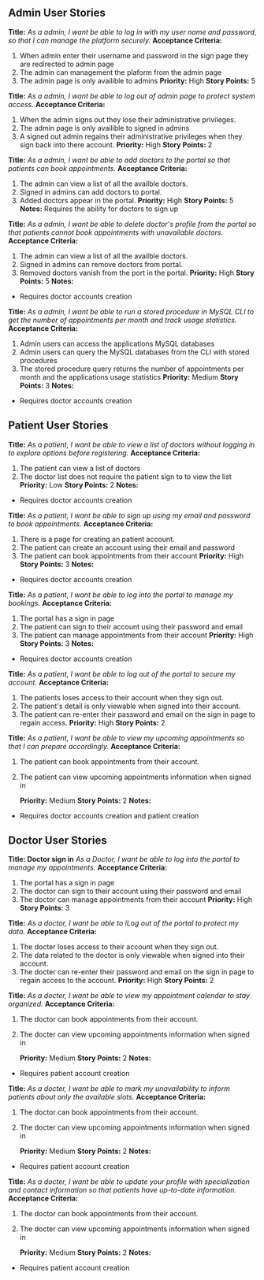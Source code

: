 ## Admin User Stories

**Title:**
_As a admin, I want be able to log in with my user name and password, so that I can manage the platform securely._
**Acceptance Criteria:**

1. When admin enter their username and password in the sign page they are
   redirected to admin page
2. The admin can management the plaform from the admin page
3. The admin page is only availible to admins
   **Priority:** High
   **Story Points:** 5

**Title:**
_As a admin, I want be able to log out of admin page to protect system access._
**Acceptance Criteria:**

1. When the admin signs out they lose their administrative privileges.
2. The admin page is only availible to signed in admins
3. A signed out admin regains their administrative privileges when they sign back into there account.
   **Priority:** High
   **Story Points:** 2

**Title:**
_As a admin, I want be able to add doctors to the portal so that patients can book appointments._
**Acceptance Criteria:**

1. The admin can view a list of all the availble doctors.
2. Signed in admins can add doctors to portal.
3. Added doctors appear in the portal.
   **Priority:** High
   **Story Points:** 5
   **Notes:**
   Requires the ability for doctors to sign up

**Title:**
_As a admin, I want be able to delete doctor's profile from the portal so that patients cannot book appointments with unavailable doctors._
**Acceptance Criteria:**

1. The admin can view a list of all the availble doctors.
2. Signed in admins can remove doctors from portal.
3. Removed doctors vanish from the port in the portal.
   **Priority:** High
   **Story Points:** 5
   **Notes:**

- Requires doctor accounts creation

**Title:**
_As a admin, I want be able to run a stored procedure in MySQL CLI to get the number of appointments per month and track usage statistics._
**Acceptance Criteria:**

1. Admin users can access the applications MySQL databases
2. Admin users can query the MySQL databases from the CLI with stored procedures
3. The stored procedure query returns the number of appointments per month and the applications usage statistics
   **Priority:** Medium
   **Story Points:** 3
   **Notes:**

- Requires doctor accounts creation

## Patient User Stories

**Title:**
_As a patient, I want be able to view a list of doctors without logging in to explore options before registering._
**Acceptance Criteria:**

1. The patient can view a list of doctors
2. The doctor list does not require the patient sign to to view the list
   **Priority:** Low
   **Story Points:** 2
   **Notes:**

- Requires doctor accounts creation

**Title:**
_As a patient, I want be able to sign up using my email and password to book appointments._
**Acceptance Criteria:**

1. There is a page for creating an patient account.
2. The patient can create an account using their email and password
3. The patient can book appointments from their account
   **Priority:** High
   **Story Points:** 3
   **Notes:**

- Requires doctor accounts creation

**Title:**
_As a patient, I want be able to log into the portal to manage my bookings._
**Acceptance Criteria:**

1. The portal has a sign in page
2. The patient can sign to their account using their password and email
3. The patient can manage appointments from their account
   **Priority:** High
   **Story Points:** 3
   **Notes:**

- Requires doctor accounts creation

**Title:**
_As a patient, I want be able to log out of the portal to secure my account._
**Acceptance Criteria:**

1. The patients loses access to their account when they sign out.
2. The patient's detail is only viewable when signed into their account.
3. The patient can re-enter their password and email on the sign in page to regain access.
   **Priority:** High
   **Story Points:** 2

**Title:**
_As a patient, I want be able to view my upcoming appointments so that I can prepare accordingly._
**Acceptance Criteria:**

1. The patient can book appointments from their account.
2. The patient can view upcoming appointments information when signed in

   **Priority:** Medium
   **Story Points:** 2
   **Notes:**

- Requires doctor accounts creation and patient creation

## Doctor User Stories

**Title: Doctor sign in**
_As a Doctor, I want be able to log into the portal to manage my appointments._
**Acceptance Criteria:**

1. The portal has a sign in page
2. The doctor can sign to their account using their password and email
3. The doctor can manage appointments from their account
   **Priority:** High
   **Story Points:** 3

**Title:**
_As a doctor, I want be able to lLog out of the portal to protect my data._
**Acceptance Criteria:**

1. The docter loses access to their account when they sign out.
2. The data related to the doctor is only viewable when signed into their account.
3. The docter can re-enter their password and email on the sign in page to regain access to the account.
   **Priority:** High
   **Story Points:** 2

**Title:**
_As a docter, I want be able to view my appointment calendar to stay organized._
**Acceptance Criteria:**

1. The doctor can book appointments from their account.
2. The docter can view upcoming appointments information when signed in

   **Priority:** Medium
   **Story Points:** 2
   **Notes:**

- Requires patient account creation

**Title:**
_As a docter, I want be able to mark my unavailability to inform patients about only the available slots._
**Acceptance Criteria:**

1. The doctor can book appointments from their account.
2. The docter can view upcoming appointments information when signed in

   **Priority:** Medium
   **Story Points:** 2
   **Notes:**

- Requires patient account creation

**Title:**
_As a docter, I want be able to update your profile with specialization and contact information so that patients have up-to-date information._
**Acceptance Criteria:**

1. The doctor can book appointments from their account.
2. The docter can view upcoming appointments information when signed in

   **Priority:** Medium
   **Story Points:** 2
   **Notes:**

- Requires patient account creation
